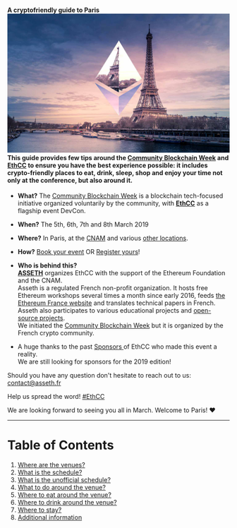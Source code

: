 #### A cryptofriendly guide to Paris![](/assets/banner.jpg)This guide provides few tips around the [Community Blockchain Week](https://blockchainweek.fr/) and [EthCC](https://ethcc.io/) to ensure you have the best experience possible: it includes crypto-friendly places to eat, drink, sleep, shop and enjoy your time not only at the conference, but also around it.

* **What?** The [Community Blockchain Week](https://blockchainweek.fr/) is a blockchain tech-focused initiative organized voluntarily by the community, with [**EthCC**](http://ethcc.io/) as a flagship event DevCon.

* **When?** The 5th, 6th, 7th and 8th March 2019

* **Where?** In Paris,  at the [CNAM](https://www.google.com/maps/place/Conservatoire+national+des+arts+et+métiers/@48.866746,2.3466766,15z/data=!4m8!1m2!2m1!1scnam!3m4!1s0x47e66e0556a60823:0x46dad820509383bc!8m2!3d48.866746!4d2.3554313) and various [other locations](https://blockchainweek.fr/).

* **How?** [Book your event](https://blockchainweek.fr/events/) OR [Register yours](https://nathansexer.typeform.com/to/j5Ila2)!

* **Who is behind this?**  
  [**ASSETH**](https://www.asseth.fr/en/home/) organizes EthCC with the support of the Ethereum Foundation and the CNAM.  
  Asseth is a regulated French non-profit organization. It hosts free Ethereum workshops several times a month since early 2016, feeds [the Ethereum France website](https://www.ethereum-france.com/) and translates technical papers in French. Asseth also participates to various educational projects and [open-source projects](https://github.com/asset/).  
  We initiated the [Community Blockchain Week](https://blockchainweek.fr/) but it is organized by the French crypto community.

* A huge thanks to the past [Sponsors ](/sponsors.md)of EthCC who made this event a reality.  
  We are still looking for sponsors for the 2019 edition!

Should you have any question don't hesitate to reach out to us: [contact@asseth.fr](https://www.gitbook.com/book/nsexer/ethcc-guide/edit#)

Help us spread the word! [\#EthCC](https://twitter.com/search?q=%23Ethcc&src=typd)

We are looking forward to seeing you all in March. Welcome to Paris! ♥

---

# Table of Contents

1. [Where are the venues?](/where-is-the-venue.md)
2. [What is the schedule?](/what-is-the-schedule.md)
3. [What is the unofficial schedule?](/what-is-the-unofficial-schedule.md) 
4. [What to do around the venue?](/first-question.md)
5. [Where to eat around the venue?](/second-question.md)
6. [Where to drink around the venue?](/where-to-drink.md)
7. [Where to stay?](/where-to-stay.md)
8. [Additional information](/additional-information.md)



